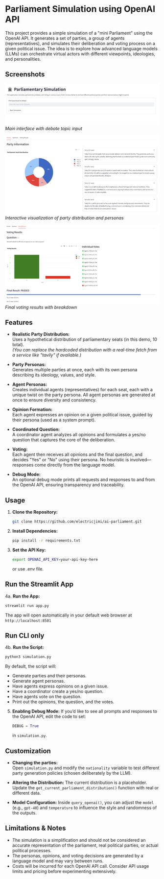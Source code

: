 # Parliament Simulation using OpenAI API

This project provides a simple simulation of a "mini Parliament" using the OpenAI API. It generates a set of parties, a group of agents (representatives), and simulates their deliberation and voting process on a given political issue. The idea is to explore how advanced language models (LLMs) can orchestrate virtual actors with different viewpoints, ideologies, and personalities.

## Screenshots

![Main Interface](./screenshots/main_interface.png)
*Main interface with debate topic input*

![Party Distribution](./screenshots/party_distribution.png)
*Interactive visualization of party distribution and personas*

![Voting Results](./screenshots/voting_results.png)
*Final voting results with breakdown*

## Features

- **Realistic Party Distribution:**  
  Uses a hypothetical distribution of parliamentary seats (in this demo, 10 total).  
  *(You can replace the hardcoded distribution with a real-time fetch from a service like "tavily" if available.)*

- **Party Personas:**  
  Generates multiple parties at once, each with its own persona describing its ideology, values, and style.

- **Agent Personas:**  
  Creates individual agents (representatives) for each seat, each with a unique twist on the party persona. All agent personas are generated at once to ensure diversity and consistency.

- **Opinion Formation:**  
  Each agent expresses an opinion on a given political issue, guided by their persona (used as a system prompt).

- **Coordinated Question:**  
  A coordinator agent analyzes all opinions and formulates a yes/no question that captures the core of the deliberation.

- **Voting:**  
  Each agent then receives all opinions and the final question, and decides "Yes" or "No" using their persona. No heuristic is involved—responses come directly from the language model.

- **Debug Mode:**  
  An optional debug mode prints all requests and responses to and from the OpenAI API, ensuring transparency and traceability.

## Usage

1. **Clone the Repository:**
   ```bash
   git clone https://github.com/electricjimi/ai-parliament.git
   ```

2. **Install Dependencies:**
   ```bash
   pip install -r requirements.txt
   ```
   
3. **Set the API Key:**
   ```bash
   export OPENAI_API_KEY=your-api-key-here
   ```
   or use .env file.

## Run the Streamlit App

4a. **Run the App:**
```bash
streamlit run app.py
```

The app will open automatically in your default web browser at `http://localhost:8501`

## Run CLI only

4b. **Run the Script:**
   ```bash
   python3 simulation.py
   ```
   
By default, the script will:
- Generate parties and their personas.
- Generate agent personas.
- Have agents express opinions on a given issue.
- Have a coordinator create a yes/no question.
- Have agents vote on the question.
- Print out the opinions, the question, and the votes.

5. **Enabling Debug Mode:**
   If you’d like to see all prompts and responses to the OpenAI API, edit the code to set:
   ```python
   DEBUG = True
   ```
   in `simulation.py`.

## Customization

- **Changing the parties:**  
  Open `simulation.py` and modify the `nationality` variable to test different party generation policies (chosen deliberately by the LLM).

- **Altering the Distribution:**
  The current distribution is a placeholder. Update the `get_current_parliament_distribution()` function with real or different data.

- **Model Configuration:**
  Inside `query_openai()`, you can adjust the `model` (e.g., `gpt-40`) and `temperature` to influence the style and randomness of the outputs.

## Limitations & Notes

- The simulation is a simplification and should not be considered an accurate representation of the parliament, real political parties, or actual political processes.
- The personas, opinions, and voting decisions are generated by a language model and may vary between runs.
- Costs will be incurred for each OpenAI API call. Consider API usage limits and pricing before experimenting extensively.
